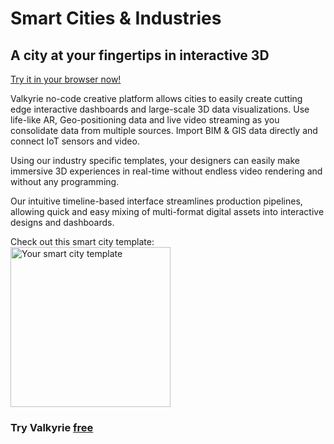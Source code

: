 # Smart Cities & Industries
## A city at your fingertips in interactive 3D

[Try it in your browser now!](/vlk/samples/wip/Test-Manhattan-Project.vpk)

Valkyrie no-code creative platform allows cities to easily create cutting edge interactive dashboards and large-scale 3D data visualizations. Use life-like AR, Geo-positioning data and live video streaming as you consolidate data from multiple sources. Import BIM & GIS data directly and connect IoT sensors and video.  

Using our industry specific templates, your designers can easily make immersive 3D experiences in real-time without endless video rendering and without any programming.  

Our intuitive timeline-based interface streamlines production pipelines, allowing quick and easy mixing of multi-format digital assets into interactive designs and dashboards.  

Check out this smart city template:  
<a href="https://www.talansoft.com/md/docs/home#_Samples_"><img src= "https://cdn2.talansoft.com/ftp/img/www/smart-city.png" alt="Your smart city template" width="256"></a>  
### Try Valkyrie [**free**](https://www.talansoft.com/vlk/downloads)  